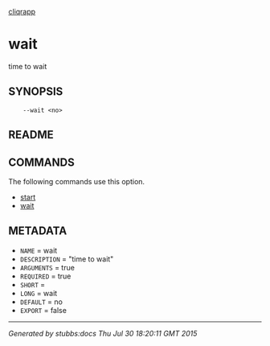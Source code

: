 [cliqrapp](../../index.html)

# wait

time to wait

## SYNOPSIS

        --wait <no>

## README



## COMMANDS

The following commands use this option.

* [start](../../commands/start/index.html)
* [wait](../../commands/wait/index.html)

## METADATA

* `NAME` = wait
* `DESCRIPTION` = "time to wait"
* `ARGUMENTS` = true
* `REQUIRED` = true
* `SHORT` = 
* `LONG` = wait
* `DEFAULT` = no
* `EXPORT` = false

----

*Generated by stubbs:docs Thu Jul 30 18:20:11 GMT 2015*

